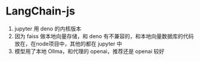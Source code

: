 # LangChain-js

1. jupyter 用 deno 的内核版本
2. 因为 faiss 做本地向量存储，和 deno 有不兼容的，和本地向量数据库的代码放在，在node项目中，其他的都在 jupyter 中
3. 模型用了本地 Ollma，和代理的 openai，推荐还是 openai 较好